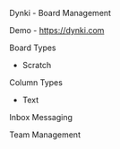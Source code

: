 Dynki - Board Management

Demo - https://dynki.com

Board Types
  - Scratch

Column Types
  - Text

Inbox Messaging

Team Management

